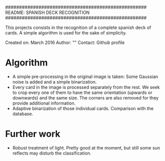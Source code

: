 ###################################################
          README: SPANISH DECK RECOGNITION
###################################################

This projects consists in the recognition of a complete
spanish deck of cards. A simple algorithm is used
for the sake of simplicity.

Created on: March 2016
Author: ""
Contact: Github profile


# Algorithm
* A simple pre-processing in the original image is taken: Some Gaussian noise is added and a simple binarization.
* Every card in the image is processed separately from the rest. We seek to crop every one of them to have the same orientation (upwards or downwards) and the same size. The corners are also removed for they provide additional information.
* Adaptive binarization of those individual cards. Comparison with the database.

# Further work
* Robust treatment of light. Pretty good at the moment, but still some sun reflects may disturb the classification.
